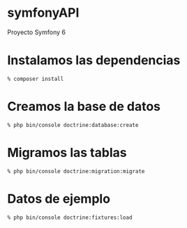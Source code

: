 # symfonyAPI
Proyecto Symfony 6

# Instalamos las dependencias
    % composer install

# Creamos la base de datos
    % php bin/console doctrine:database:create

# Migramos las tablas
    % php bin/console doctrine:migration:migrate

# Datos de ejemplo
    % php bin/console doctrine:fixtures:load